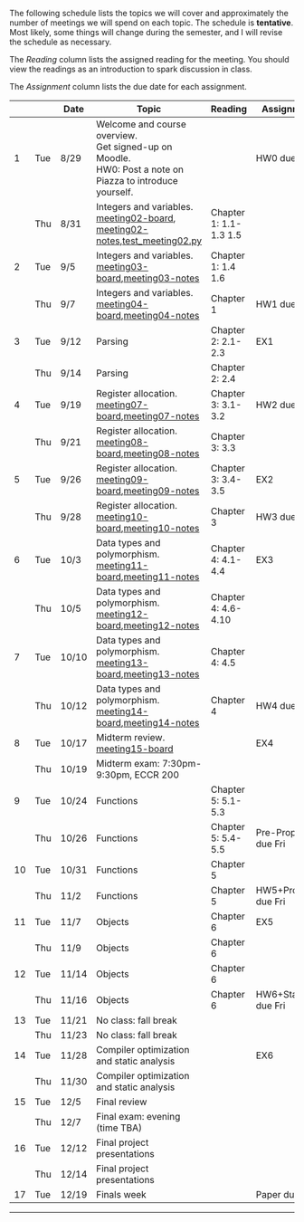 The following schedule lists the topics we will cover and approximately the number of meetings we will spend on each topic. The schedule is **tentative**. Most likely, some things will change during the semester, and I will revise the schedule as necessary.

The _Reading_ column lists the assigned reading for the meeting. You should view the readings as an introduction to spark discussion in class.

The _Assignment_ column lists the due date for each assignment.

|   |   | Date | Topic | Reading | Assignment |
|---|---|------|-------|---------|------------| 
|1 | Tue | 8/29 | Welcome and course overview.<br/> Get signed-up on Moodle.<br/> HW0: Post a note on Piazza to introduce yourself. |  | HW0 due Wed |
| | Thu | 8/31 | Integers and variables.<br/>[meeting02-board], [meeting02-notes],[test_meeting02.py] | Chapter 1: 1.1-1.3 1.5 |  |
|2 | Tue | 9/5 | Integers and variables.<br/>[meeting03-board],[meeting03-notes] | Chapter 1: 1.4 1.6 |  |
| | Thu | 9/7 | Integers and variables.<br/>[meeting04-board],[meeting04-notes] | Chapter 1 | HW1 due Fri |
|3 | Tue | 9/12 | Parsing | Chapter 2: 2.1-2.3 | EX1 |
| | Thu | 9/14 | Parsing | Chapter 2: 2.4 |  |
|4 | Tue | 9/19 | Register allocation.<br/>[meeting07-board],[meeting07-notes] | Chapter 3: 3.1-3.2 | HW2 due Tue |
| | Thu | 9/21 | Register allocation.<br/>[meeting08-board],[meeting08-notes] | Chapter 3: 3.3 | |
|5 | Tue | 9/26 | Register allocation.<br/>[meeting09-board],[meeting09-notes]  | Chapter 3: 3.4-3.5 | EX2 |
| | Thu | 9/28 | Register allocation.<br/>[meeting10-board],[meeting10-notes]  | Chapter 3 | HW3 due Fri |
|6 | Tue | 10/3 | Data types and polymorphism.<br/>[meeting11-board],[meeting11-notes]  | Chapter 4: 4.1-4.4 | EX3 |
| | Thu | 10/5 | Data types and polymorphism.<br/>[meeting12-board],[meeting12-notes] | Chapter 4: 4.6-4.10 |  |
|7 | Tue | 10/10 | Data types and polymorphism.<br/>[meeting13-board],[meeting13-notes]  | Chapter 4: 4.5 |  |
| | Thu | 10/12 | Data types and polymorphism.<br/>[meeting14-board],[meeting14-notes]  | Chapter 4 | HW4 due Fri |
|8 | Tue | 10/17 | Midterm review.<br/>[meeting15-board]  |  | EX4 |
| | Thu | 10/19 | Midterm exam: 7:30pm-9:30pm, ECCR 200 |  |  |
|9 | Tue | 10/24 | Functions | Chapter 5: 5.1-5.3 |  |
| | Thu | 10/26 | Functions | Chapter 5: 5.4-5.5 | Pre-Proposal due Fri |
|10 | Tue | 10/31 | Functions | Chapter 5 |  |
| | Thu | 11/2 | Functions | Chapter 5 | HW5+Proposal due Fri |
|11 | Tue | 11/7 | Objects | Chapter 6 | EX5 |
| | Thu | 11/9 | Objects | Chapter 6 |  |
|12 | Tue | 11/14 | Objects | Chapter 6 |  |
| | Thu | 11/16 | Objects | Chapter 6 | HW6+Status due Fri |
|13 | Tue | 11/21 | No class: fall break |  |  |
| | Thu | 11/23 | No class: fall break |  |  |
|14 | Tue | 11/28 | Compiler optimization and static analysis  |  | EX6 |
| | Thu | 11/30 | Compiler optimization and static analysis  |  |  |
|15 | Tue | 12/5 | Final review |  |  |
| | Thu | 12/7 | Final exam: evening (time TBA) |  |  |
|16 | Tue | 12/12 | Final project presentations |  |  |
| | Thu | 12/14 | Final project presentations |  | |
|17 | Tue | 12/19 | Finals week |  | Paper due Sun |

---

[meeting02-board]: meetings/meeting02.pdf
[meeting02-notes]: meetings/meeting02-ch1.pdf
[test_meeting02.py]: meetings/test_meeting02.py
[meeting03-board]: meetings/meeting03.pdf
[meeting03-notes]: meetings/meeting03-ch1.pdf
[meeting04-board]: meetings/meeting04.pdf
[meeting04-notes]: meetings/meeting04-ch1.pdf
[meeting07-board]: meetings/meeting07.pdf
[meeting07-notes]: meetings/meeting07-ch2-3.pdf
[meeting08-board]: meetings/meeting08.pdf
[meeting08-notes]: meetings/meeting08-ch3.pdf
[meeting09-board]: meetings/meeting09.pdf
[meeting09-notes]: meetings/meeting09-ch3.pdf
[meeting10-board]: meetings/meeting10.pdf
[meeting10-notes]: meetings/meeting10-ch3.pdf
[meeting11-board]: meetings/meeting11.pdf
[meeting11-notes]: meetings/meeting11-ch4.pdf
[meeting12-board]: meetings/meeting12.pdf
[meeting12-notes]: meetings/meeting12-ch4.pdf
[meeting13-board]: meetings/meeting13.pdf
[meeting13-notes]: meetings/meeting13-ch4.pdf
[meeting14-board]: meetings/meeting14.pdf
[meeting14-notes]: meetings/meeting14-ch4.pdf
[meeting15-board]: meetings/meeting15.pdf
